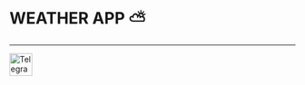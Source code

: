# WEATHER APP ⛅️
________________________________________
<a href="https://t.me/alexkarpovich17"><img src="assets/re" alt="Telegram" width="40" height="40"></a>
